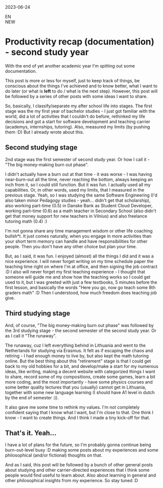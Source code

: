 2023-06-24

EN  
NEW

# Productivity recap (documentation) - second study year

With the end of yet another academic year I'm spitting out some documentation.

This post is more or less for myself, just to keep track of things, be conscious about the things I've achieved and to know better, what I want to do later (or what is **left** to do / what is the next step). However, this post will be followed by a series of other posts with some ideas I want to share.

So, basically, I classify/separate my after school life into stages. The first stage was the my first year of bachelor studies - I just got familiar with the world, did a lot of activities that I couldn't do before, rethinked my life decisions and got a start for software development and teaching carrier (academys, internships, tutoring). Also, measured my limits (by pushing them :D) But I already wrote about this.

## Second studying stage

2nd stage was the first semester of second study year. Or how I call it - "The big money-making burn out phase".

I didn't actually have a burn out at that time - it was worse - I was having near-burn-out all the time, never reaching the bottom, always keeping an inch from it, so I could still function. But it was fun. I actually used all my capabilities. Or, in other words, used my limits, that I measured in the previous stage. Yeah, so I was studying the same Software Engineering (I'd also taken minor Pedagogy studies - yeah... didn't get that scholarship), also working part-time (0.5) in Danske Bank as Student Cloud Developer, working part-time (0.6) as a math teacher in Secondary School (also didn't get that money support for new teachers in Vilnius) and also freelance tutoring math (0.4) :)

I'm not gonna share any time management wisdom or other life coaching bullsh\*t. It just comes naturally, when you engage in more activities than your short term memory can handle and have responsibilities for other people. Then you don't have any other choice but plan your time.

But, as I said, it was fun. I enjoyed (almost) all the things I did and it was a nice experience. I will never forget writing on my time schedule paper the teaching time right on where I'm at office, and then signing the job contract :D I also will never forget my first teaching experience - I thought that someone will guide me and show how the teaching works so I could get used to it, but I was greeted with just a few textbooks, 5 minutes before the first lesson, and basically the words "Here you go, now go teach some 8th graders math" :D Then I understood, how much freedom does teaching job give.

## Third studying stage

And, of course, "The big money-making burn out phase" was followed by the 3rd studying stage - the second semester of the second study year. Or as I call it "The runaway".

The runaway, cuz I left everything behind in Lithuania and went to the Netherlands for studying via Erasmus. It felt as if escaping the chaos and retiring - I had enough money to live by, but also kept the math tutoring online. But the best thing about this "retirement" stage is that I could get back to my old hobbies for a bit, and develop/make a start for my numerous ideas, like writing, making a decent website with categorized things I want to share, record some of my compositions, create some games, learn a bit more coding, and the most importantly - have some physics courses and some better quality lectures that you (usually) cannot get in Lithuania, together with some new language learning (I should have A1 level in dutch by the end of semester :)).

It also gave me some time to rethink my values. I'm not completely confident saying that I know what I want, but I'm close to that. One think I know - I want to create things. And I think I made a tiny kick-off for that.

## That's it. Yeah...

I have a lot of plans for the future, so I'm probably gonna continue being burn-out-level busy :D making some posts about my experiences and some philosophical (and/or fictional) thoughts on that.

And as I said, this post will be followed by a bunch of other general posts about studying and other carrier-directed experiences that I think some people would find useful to learn about. Also about learning in general and other philosophical insights from my experience. So stay tuned :D
